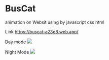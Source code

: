 # BusCat
animation on Websit using by javascript css html


Link https://buscat-a23e8.web.app/


Day mode
![](https://firebasestorage.googleapis.com/v0/b/buscat-a23e8.appspot.com/o/Screen%20Shot%202563-05-25%20at%2013.31.35.png?alt=media&token=3946878a-bbc5-4c50-85ec-d9e9003e3a25)

Night Mode
![](https://firebasestorage.googleapis.com/v0/b/buscat-a23e8.appspot.com/o/Screen%20Shot%202563-05-25%20at%2013.31.53.png?alt=media&token=15a53d72-356b-4ff5-9a41-04702dc4c6f4)
